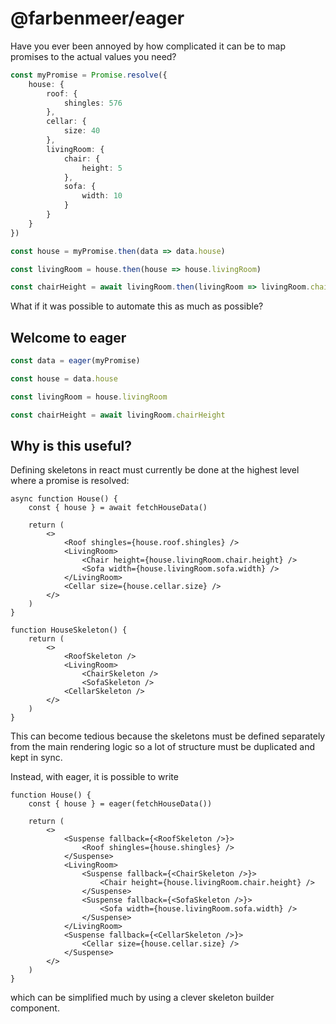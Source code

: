 # @farbenmeer/eager

Have you ever been annoyed by how complicated it can be to map promises to the actual values you need?

```ts
const myPromise = Promise.resolve({ 
    house: { 
        roof: { 
            shingles: 576 
        }, 
        cellar: { 
            size: 40 
        }, 
        livingRoom: { 
            chair: { 
                height: 5 
            }, 
            sofa: { 
                width: 10 
            }
        }
    }
})

const house = myPromise.then(data => data.house)

const livingRoom = house.then(house => house.livingRoom)

const chairHeight = await livingRoom.then(livingRoom => livingRoom.chairHeight)
```

What if it was possible to automate this as much as possible?

## Welcome to eager

```ts
const data = eager(myPromise)

const house = data.house

const livingRoom = house.livingRoom

const chairHeight = await livingRoom.chairHeight
```

## Why is this useful?

Defining skeletons in react must currently be done at the highest level where a promise is resolved:

```tsx
async function House() {
    const { house } = await fetchHouseData()

    return (
        <>
            <Roof shingles={house.roof.shingles} />
            <LivingRoom>
                <Chair height={house.livingRoom.chair.height} />
                <Sofa width={house.livingRoom.sofa.width} />
            </LivingRoom>
            <Cellar size={house.cellar.size} />
        </>
    )
}

function HouseSkeleton() {
    return (
        <>
            <RoofSkeleton />
            <LivingRoom>
                <ChairSkeleton />
                <SofaSkeleton />
            <CellarSkeleton />
        </>
    )
}
```

This can become tedious because the skeletons must be defined separately from the main rendering logic
so a lot of structure must be duplicated and kept in sync.

Instead, with eager, it is possible to write

```tsx
function House() {
    const { house } = eager(fetchHouseData())

    return (
        <>
            <Suspense fallback={<RoofSkeleton />}>
                <Roof shingles={house.shingles} />
            </Suspense>
            <LivingRoom>
                <Suspense fallback={<ChairSkeleton />}>
                    <Chair height={house.livingRoom.chair.height} />
                </Suspense>
                <Suspense fallback={<SofaSkeleton />}>
                    <Sofa width={house.livingRoom.sofa.width} />
                </Suspense>
            </LivingRoom>
            <Suspense fallback={<CellarSkeleton />}>
                <Cellar size={house.cellar.size} />
            </Suspense>
        </>
    )
}
```

which can be simplified much by using a clever skeleton builder component.
